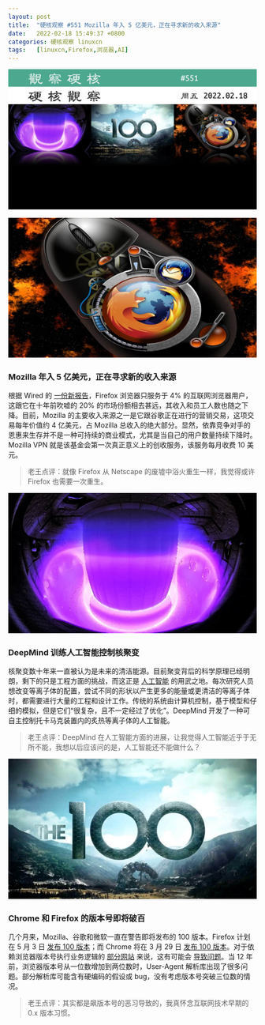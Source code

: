 ```yaml
---
layout: post
title:	"硬核观察 #551 Mozilla 年入 5 亿美元，正在寻求新的收入来源"
date:	2022-02-18 15:49:37 +0800 
categories:	硬核观察 linuxcn 
tags:	[linuxcn,Firefox,浏览器,AI]
---
```



![](/Asserts/Images/album/202202/18/154850cfezxq9tmu0tvxtl.jpg)


![](/Asserts/Images/album/202202/18/154902v94gk8kz5gjl4bzg.jpg)


### Mozilla 年入 5 亿美元，正在寻求新的收入来源


根据 Wired 的 [一份新报告](https://www.wired.com/story/firefox-mozilla-2022/)，Firefox 浏览器只服务于 4% 的互联网浏览器用户，这跟它在十年前吹嘘的 20% 的市场份额相去甚远，其收入和员工人数也随之下降。目前，Mozilla 的主要收入来源之一是它跟谷歌正在进行的营销交易，这项交易每年价值约 4 亿美元，占 Mozilla 总收入的绝大部分。显然，依靠竞争对手的恩惠来生存并不是一种可持续的商业模式，尤其是当自己的用户数量持续下降时。Mozilla VPN 就是该基金会第一次真正意义上的创收服务，该服务每月收费 10 美元。



> 
> 老王点评：就像 Firefox 从 Netscape 的废墟中浴火重生一样，我觉得或许 Firefox 也需要一次重生。
> 
> 
> 


![](/Asserts/Images/album/202202/18/154916s5kgqqzchkcs855g.jpg)


### DeepMind 训练人工智能控制核聚变


核聚变数十年来一直被认为是未来的清洁能源。目前聚变背后的科学原理已经明朗，剩下的只是工程方面的挑战，而这正是 [人工智能](https://www.wired.com/story/deepmind-ai-nuclear-fusion/) 的用武之地。每次研究人员想改变等离子体的配置，尝试不同的形状以产生更多的能量或更清洁的等离子体时，都需要进行大量的工程和设计工作。传统的系统由计算机控制，基于模型和仔细的模拟，但是它们“很复杂，且不一定经过了优化”。DeepMind 开发了一种可自主控制托卡马克装置内的炙热等离子体的人工智能。



> 
> 老王点评：DeepMind 在人工智能方面的进展，让我觉得人工智能近乎于无所不能，我想以后应该问的是，人工智能还不能做什么？
> 
> 
> 


![](/Asserts/Images/album/202202/18/154927irs5uqu84asggdgs.jpg)


### Chrome 和 Firefox 的版本号即将破百


几个月来，Mozilla、谷歌和微软一直在警告即将发布的 100 版本。Firefox 计划在 5 月 3 日 [发布 100 版本](https://wiki.mozilla.org/Release_Management/Calendar)；而 Chrome 将在 3 月 29 日 [发布 100 版本](https://chromiumdash.appspot.com/schedule)。对于依赖浏览器版本号执行业务逻辑的 [部分网站](https://github.com/webcompat/web-bugs/labels/version100) 来说，这有可能会 [导致问题](https://hacks.mozilla.org/2022/02/version-100-in-chrome-and-firefox/)。当 12 年前，浏览器版本号从一位数增加到两位数时，User-Agent 解析库出现了很多问题。部分解析库可能含有硬编码的假设或 bug，没有考虑版本号突破三位数的情况。



> 
> 老王点评：其实都是飙版本号的恶习导致的，我真怀念互联网技术早期的 0.x 版本习惯。
> 
> 
>
